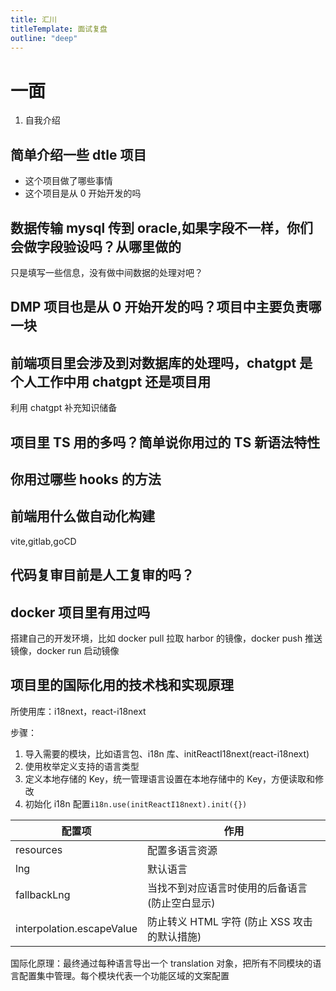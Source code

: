 ```yaml
---
title: 汇川
titleTemplate: 面试复盘
outline: "deep"
---
```


# 一面

1. 自我介绍

## 简单介绍一些 dtle 项目

- 这个项目做了哪些事情
- 这个项目是从 0 开始开发的吗

## 数据传输 mysql 传到 oracle,如果字段不一样，你们会做字段验设吗？从哪里做的

只是填写一些信息，没有做中间数据的处理对吧？

## DMP 项目也是从 0 开始开发的吗？项目中主要负责哪一块

## 前端项目里会涉及到对数据库的处理吗，chatgpt 是个人工作中用 chatgpt 还是项目用

利用 chatgpt 补充知识储备

## 项目里 TS 用的多吗？简单说你用过的 TS 新语法特性

## 你用过哪些 hooks 的方法

## 前端用什么做自动化构建

vite,gitlab,goCD

## 代码复审目前是人工复审的吗？

## docker 项目里有用过吗

搭建自己的开发环境，比如 docker pull 拉取 harbor 的镜像，docker push 推送镜像，docker run 启动镜像

## 项目里的国际化用的技术栈和实现原理

所使用库：i18next，react-i18next

步骤：

1. 导入需要的模块，比如语言包、i18n 库、initReactI18next(react-i18next)
2. 使用枚举定义支持的语言类型
3. 定义本地存储的 Key，统一管理语言设置在本地存储中的 Key，方便读取和修改
4. 初始化 i18n 配置`i18n.use(initReactI18next).init({})`

| 配置项                    | 作用                                            |
| ------------------------- | ----------------------------------------------- |
| resources                 | 配置多语言资源                                  |
| lng                       | 默认语言                                        |
| fallbackLng               | 当找不到对应语言时使用的后备语言 (防止空白显示) |
| interpolation.escapeValue | 防止转义 HTML 字符 (防止 XSS 攻击的默认措施)    |

国际化原理：最终通过每种语言导出一个 translation 对象，把所有不同模块的语言配置集中管理。每个模块代表一个功能区域的文案配置
